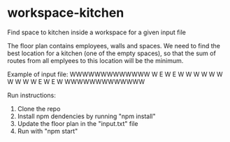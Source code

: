 # workspace-kitchen
Find space to kitchen inside a workspace for a given input file

The floor plan contains employees, walls and spaces.
We need to find the best location for a kitchen (one of the empty spaces), so that the sum of routes from all emplyees to this location will be the minimum.

Example of input file:
WWWWWWWWWWWWW
W E   W E   W
W     W     W
W           W
W     W     W
W E   W E   W
WWWWWWWWWWWWW

Run instructions:
1. Clone the repo
2. Install npm dendencies by running "npm install"
3. Update the floor plan in the "input.txt" file
4. Run with "npm start"
